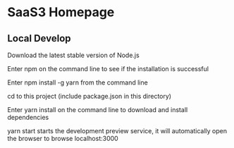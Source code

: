 # SaaS3 Homepage


## Local Develop

Download the latest stable version of Node.js

Enter npm on the command line to see if the installation is successful

Enter npm install -g yarn from the command line

cd to this project (include package.json in this directory)

Enter yarn install on the command line to download and install dependencies

yarn start starts the development preview service, it will automatically open the browser to browse localhost:3000
